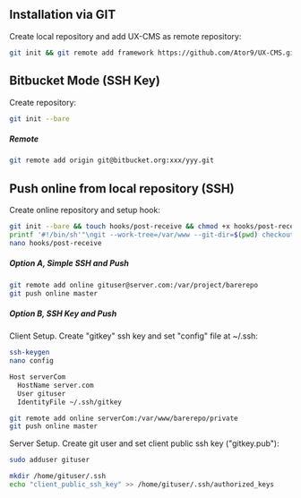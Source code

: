 ## Installation via GIT
Create local repository and add UX-CMS as remote repository:
```sh
git init && git remote add framework https://github.com/Ator9/UX-CMS.git && git pull framework master
```
## Bitbucket Mode (SSH Key)
Create repository:
```sh
git init --bare
```
##### Remote
```sh
git remote add origin git@bitbucket.org:xxx/yyy.git
```

## Push online from local repository (SSH)
Create online repository and setup hook:
```sh
git init --bare && touch hooks/post-receive && chmod +x hooks/post-receive
printf '#!/bin/sh'"\ngit --work-tree=/var/www --git-dir=$(pwd) checkout -f" >> hooks/post-receive
nano hooks/post-receive
```
##### Option A, Simple SSH and Push
```sh
git remote add online gituser@server.com:/var/project/barerepo
git push online master
```
##### Option B, SSH Key and Push
Client Setup. Create "gitkey" ssh key and set "config" file at ~/.ssh:
```sh
ssh-keygen
nano config
```
```sh
Host serverCom
  HostName server.com
  User gituser
  IdentityFile ~/.ssh/gitkey
```
```sh
git remote add online serverCom:/var/www/barerepo/private
git push online master
```
Server Setup. Create git user and set client public ssh key ("gitkey.pub"):
```sh
sudo adduser gituser
```
```sh
mkdir /home/gituser/.ssh
echo "client_public_ssh_key" >> /home/gituser/.ssh/authorized_keys
```
